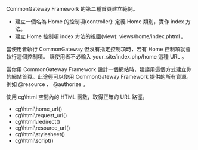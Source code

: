 CommonGateway Framework 的第二種首頁建立範例。

* 建立一個名為 Home 的控制項(controller): 定義 Home 類別，實作 index 方法。
* 建立 Home 控制項 index 方法的視圖(view): views/home/index.phtml 。

當使用者執行 CommonGateway 但沒有指定控制項時，若有 Home 控制項就會執行這個控制項。
讓使用者不必輸入 your_site/index.php/home 這種 URL 。

當你用 CommonGateway Framework 設計一個網站時，建議用這個方式建立你的網站首頁。此途徑可以使用 CommonGateway Framework 提供的所有資源。例如 @resource 、 @authorize 。

使用 cg\html 空間內的 HTML 函數，取得正確的 URL 路徑。

* cg\html\home_url()
* cg\html\request_url()
* cg\htmn\redirect()
* cg\html\resource_url()
* cg\html\stylesheet()
* cg\html\script()

